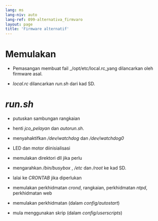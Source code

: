 ```yaml
---
lang: ms
lang-niv: auto
lang-ref: 099-alternativa_firmvaro
layout: page
title: 'Firmware alternatif'
---
```


# Memulakan

* Pemasangan membuat fail _/opt/etc/local.rc_yang dilancarkan oleh firmware asal.


* _local.rc_ dilancarkan _run.sh_ dari kad SD.



# _run.sh_

  * putuskan sambungan rangkaian


  * henti _jco_pelayan_ dan _autorun.sh_.


  * menyahaktifkan _/dev/watchdog_ dan _/dev/watchdog0_


  * LED dan motor diinisialisasi


  * memulakan direktori dll jika perlu


  * mengarahkan _/bin/busybox_ , _/etc_ dan _/root_ ke kad SD.


  * lalai ke _CRONTAB_ jika diperlukan


  * memulakan perkhidmatan _crond_, rangkaian, perkhidmatan _ntpd_, perkhidmatan web


  * memulakan perkhidmatan (dalam _config/autostart_)


  * mula menggunakan skrip (dalam _config/userscripts_)


